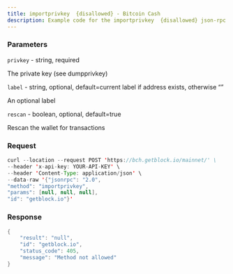 ```yaml
---
title: importprivkey  {disallowed} - Bitcoin Cash
description: Example code for the importprivkey  {disallowed} json-rpc method. Сomplete guide on how to use importprivkey  {disallowed} json-rpc in GetBlock.io Web3 documentation.
---
```


### Parameters


`privkey` - string, required

The private key (see dumpprivkey)

`label` - string, optional, default=current label if address exists,
otherwise “”

An optional label

`rescan` - boolean, optional, default=true

Rescan the wallet for transactions

### Request

``` java
curl --location --request POST 'https://bch.getblock.io/mainnet/' \ 
--header 'x-api-key: YOUR-API-KEY' \ 
--header 'Content-Type: application/json' \ 
--data-raw '{"jsonrpc": "2.0",
"method": "importprivkey",
"params": [null, null, null],
"id": "getblock.io"}'
```

###  Response

``` java
{
    "result": "null",
    "id": "getblock.io",
    "status_code": 405,
    "message": "Method not allowed"
}
```

